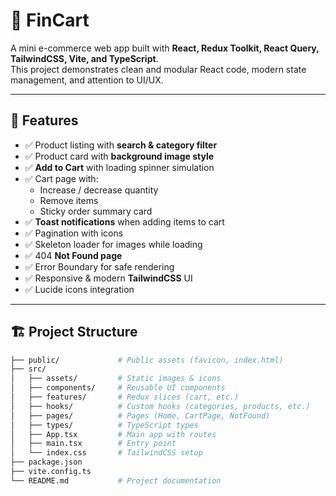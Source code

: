 # 🛒 FinCart

A mini e-commerce web app built with **React, Redux Toolkit, React Query, TailwindCSS, Vite, and TypeScript**.  
This project demonstrates clean and modular React code, modern state management, and attention to UI/UX.

---

## 🚀 Features

- ✅ Product listing with **search & category filter**
- ✅ Product card with **background image style**
- ✅ **Add to Cart** with loading spinner simulation
- ✅ Cart page with:
  - Increase / decrease quantity
  - Remove items
  - Sticky order summary card
- ✅ **Toast notifications** when adding items to cart
- ✅ Pagination with icons
- ✅ Skeleton loader for images while loading
- ✅ 404 **Not Found page**
- ✅ Error Boundary for safe rendering
- ✅ Responsive & modern **TailwindCSS** UI
- ✅ Lucide icons integration

---

## 🏗️ Project Structure

```bash
├── public/             # Public assets (favicon, index.html)
├── src/
│   ├── assets/         # Static images & icons
│   ├── components/     # Reusable UI components
│   ├── features/       # Redux slices (cart, etc.)
│   ├── hooks/          # Custom hooks (categories, products, etc.)
│   ├── pages/          # Pages (Home, CartPage, NotFound)
│   ├── types/          # TypeScript types
│   ├── App.tsx         # Main app with routes
│   ├── main.tsx        # Entry point
│   └── index.css       # TailwindCSS setup
├── package.json
├── vite.config.ts
└── README.md           # Project documentation
